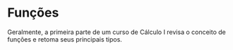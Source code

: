 # Funções
<p>Geralmente, a primeira parte de um curso de Cálculo I revisa o conceito de funções e retoma seus principais tipos.</p>
